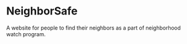# NeighborSafe
A website for people to find their neighbors as a part of neighborhood watch program.

